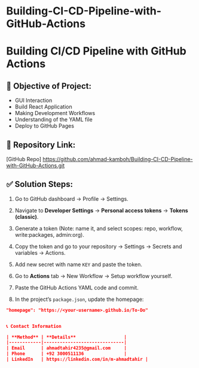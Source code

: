 # Building-CI-CD-Pipeline-with-GitHub-Actions
# Building CI/CD Pipeline with GitHub Actions

## 🎯 Objective of Project:
- GUI Interaction
- Build React Application
- Making Development Workflows
- Understanding of the YAML file
- Deploy to GitHub Pages

## 🔗 Repository Link:
[GitHub Repo] https://github.com/ahmad-kamboh/Building-CI-CD-Pipeline-with-GitHub-Actions.git

## ✅ Solution Steps:

1. Go to GitHub dashboard → Profile → Settings.
2. Navigate to **Developer Settings** → **Personal access tokens** → **Tokens (classic)**.
3. Generate a token (Note: name it, and select scopes: repo, workflow, write:packages, admin:org).
4. Copy the token and go to your repository → Settings → Secrets and variables → Actions.
5. Add new secret with name `KEY` and paste the token.

6. Go to **Actions** tab → New Workflow → Setup workflow yourself.
7. Paste the GitHub Actions YAML code and commit.

8. In the project’s `package.json`, update the homepage:
```json
"homepage": "https://<your-username>.github.io/To-Do"


📞 Contact Information

| **Method** | **Details**                  |
|------------|------------------------------|
| Email      | ahmadtahir4235@gmail.com     |
| Phone      | +92 3000511136               |
| LinkedIn   | https://linkedin.com/in/m-ahmadtahir |
